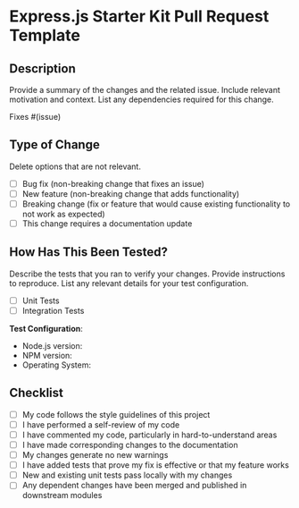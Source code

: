 # Express.js Starter Kit Pull Request Template

## Description

Provide a summary of the changes and the related issue. Include relevant motivation and context. List any dependencies required for this change.

Fixes #(issue)

## Type of Change

Delete options that are not relevant.

- [ ] Bug fix (non-breaking change that fixes an issue)
- [ ] New feature (non-breaking change that adds functionality)
- [ ] Breaking change (fix or feature that would cause existing functionality to not work as expected)
- [ ] This change requires a documentation update

## How Has This Been Tested?

Describe the tests that you ran to verify your changes. Provide instructions to reproduce. List any relevant details for your test configuration.

- [ ] Unit Tests
- [ ] Integration Tests

**Test Configuration**:
* Node.js version:
* NPM version:
* Operating System:

## Checklist

- [ ] My code follows the style guidelines of this project
- [ ] I have performed a self-review of my code
- [ ] I have commented my code, particularly in hard-to-understand areas
- [ ] I have made corresponding changes to the documentation
- [ ] My changes generate no new warnings
- [ ] I have added tests that prove my fix is effective or that my feature works
- [ ] New and existing unit tests pass locally with my changes
- [ ] Any dependent changes have been merged and published in downstream modules
